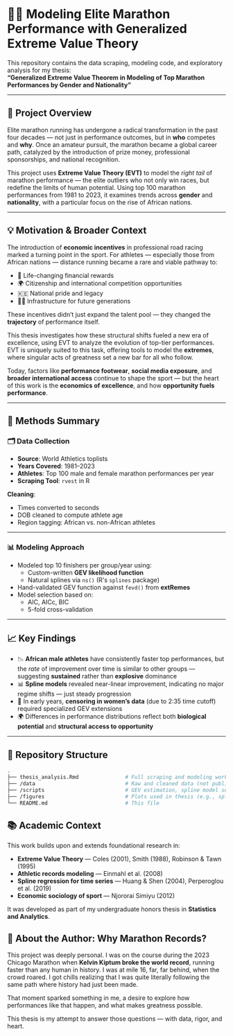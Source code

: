 # 🏃‍♀️ Modeling Elite Marathon Performance with Generalized Extreme Value Theory

This repository contains the data scraping, modeling code, and exploratory analysis for my thesis:  
**“Generalized Extreme Value Theorem in Modeling of Top Marathon Performances by Gender and Nationality”**

---

## 📌 Project Overview

Elite marathon running has undergone a radical transformation in the past four decades — not just in performance outcomes, but in **who** competes and **why**. Once an amateur pursuit, the marathon became a global career path, catalyzed by the introduction of prize money, professional sponsorships, and national recognition.

This project uses **Extreme Value Theory (EVT)** to model the *right tail* of marathon performance — the elite outliers who not only win races, but redefine the limits of human potential. Using top 100 marathon performances from 1981 to 2023, it examines trends across **gender** and **nationality**, with a particular focus on the rise of African nations.

---

## 💡 Motivation & Broader Context

The introduction of **economic incentives** in professional road racing marked a turning point in the sport. For athletes — especially those from African nations — distance running became a rare and viable pathway to:

- 🏅 Life-changing financial rewards  
- 🌍 Citizenship and international competition opportunities  
- 🇰🇪 National pride and legacy  
- 🏃‍♂️ Infrastructure for future generations  

These incentives didn’t just expand the talent pool — they changed the **trajectory** of performance itself.

This thesis investigates how these structural shifts fueled a new era of excellence, using EVT to analyze the evolution of top-tier performances. EVT is uniquely suited to this task, offering tools to model the **extremes**, where singular acts of greatness set a new bar for all who follow.

Today, factors like **performance footwear**, **social media exposure**, and **broader international access** continue to shape the sport — but the heart of this work is the **economics of excellence**, and how **opportunity fuels performance**.

---

## 🔬 Methods Summary

### 🗂 Data Collection

- **Source**: World Athletics toplists  
- **Years Covered**: 1981–2023  
- **Athletes**: Top 100 male and female marathon performances per year  
- **Scraping Tool**: `rvest` in R  

**Cleaning**:  
- Times converted to seconds  
- DOB cleaned to compute athlete age  
- Region tagging: African vs. non-African athletes  

---

### 📊 Modeling Approach

- Modeled top 10 finishers per group/year using:
  - Custom-written **GEV likelihood function**
  - Natural splines via `ns()` (R's `splines` package)
- Hand-validated GEV function against `fevd()` from **extRemes**
- Model selection based on:
  - AIC, AICc, BIC
  - 5-fold cross-validation

---

## 📈 Key Findings

- 📉 **African male athletes** have consistently faster top performances, but the *rate* of improvement over time is similar to other groups — suggesting **sustained** rather than **explosive** dominance  
- 📊 **Spline models** revealed near-linear improvement, indicating no major regime shifts — just steady progression  
- 🧮 In early years, **censoring in women’s data** (due to 2:35 time cutoff) required specialized GEV extensions  
- 🌍 Differences in performance distributions reflect both **biological potential** and **structural access to opportunity**  

---

## 📁 Repository Structure

```bash
.
├── thesis_analysis.Rmd               # Full scraping and modeling workflow
├── /data                             # Raw and cleaned data (not public)
├── /scripts                          # GEV estimation, spline model setup
├── /figures                          # Plots used in thesis (e.g., spline fits, spread)
└── README.md                         # This file
```
## 📚 Academic Context

This work builds upon and extends foundational research in:

- **Extreme Value Theory** — Coles (2001), Smith (1988), Robinson & Tawn (1995)  
- **Athletic records modeling** — Einmahl et al. (2008)  
- **Spline regression for time series** — Huang & Shen (2004), Perperoglou et al. (2019)  
- **Economic sociology of sport** — Njororai Simiyu (2012)  

It was developed as part of my undergraduate honors thesis in **Statistics and Analytics**.

## 🧠 About the Author: Why Marathon Records?

This project was deeply personal. I was on the course during the 2023 Chicago Marathon when **Kelvin Kiptum broke the world record**, running faster than any human in history. I was at mile 16, far, far behind, when the crowd roared. I got chills realizing that I was quite literally following the same path where history had just been made.

That moment sparked something in me, a desire to explore how performances like that happen, and what makes greatness possible.

This thesis is my attempt to answer those questions — with data, rigor, and heart.

